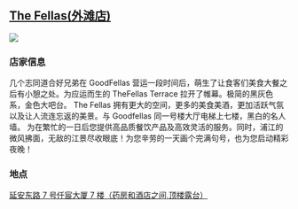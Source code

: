 ## [The Fellas(外滩店)](https://www.dianping.com/shop/l3gD3SU7Z2377phD)

![](http://localhost:3000/food_id_003.jpg)

### 店家信息

几个志同道合好兄弟在 GoodFellas 营运一段时间后，萌生了让食客们美食大餐之后有小憩之处。为应运而生的 TheFellas Terrace 拉开了帷幕。极简的黑灰色系，金色大吧台。 The Fellas 拥有更大的空间，更多的美食美酒，更加活跃气氛以及让人流连忘返的美景。与 Goodfellas 同一号楼大厅电梯上七楼，黑白的名人墙。 为在繁忙的一日后您提供高品质餐饮产品及高效灵活的服务。同时，浦江的微风拂面，无敌的江景尽收眼底！为您辛劳的一天画个完满句号，也为您启动精彩夜晚！

### 地点

[延安东路 7 号仟宸大厦 7 楼（药房和酒店之间,顶楼露台）](https://map.baidu.com/poi/The%20Fellas(%E5%A4%96%E6%BB%A9%E5%BA%97)/@13525234.607078599,3641398.7602788336,18.66z?uid=02dff4fd1bb08488f219371e&ugc_type=3&ugc_ver=1&device_ratio=2&compat=1&pcevaname=pc4.1&querytype=detailConInfo&da_src=shareurl)